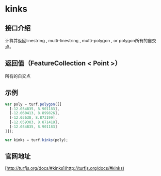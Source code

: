 <!--
 * @Author: zhupengfei6623
 * @Date: 2020-11-25 10:45:41
 * @Description: file content
-->
# kinks
## 接口介绍
计算并返回linestring , multi-linestring , multi-polygon , or polygon所有的自交点。
## 返回值（FeatureCollection < Point >）
所有的自交点
## 示例
``` js
var poly = turf.polygon([[
  [-12.034835, 8.901183],
  [-12.060413, 8.899826],
  [-12.03638, 8.873199],
  [-12.059383, 8.871418],
  [-12.034835, 8.901183]
]]);

var kinks = turf.kinks(poly);
```
## 官网地址
[http://turfjs.org/docs/#kinks](http://turfjs.org/docs/#kinks)
